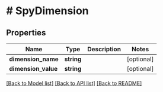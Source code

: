 # # SpyDimension

## Properties

Name | Type | Description | Notes
------------ | ------------- | ------------- | -------------
**dimension_name** | **string** |  | [optional]
**dimension_value** | **string** |  | [optional]

[[Back to Model list]](../../README.md#models) [[Back to API list]](../../README.md#endpoints) [[Back to README]](../../README.md)

